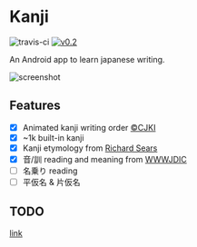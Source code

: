 Kanji
=====
![travis-ci](https://travis-ci.org/arbitrary-dev/kanji.svg?branch=master)
[![v0.2](https://img.shields.io/badge/download-v0.2-brightgreen.svg)](https://github.com/arbitrary-dev/kanji/raw/master/app/kanji-0.2.apk)

An Android app to learn japanese writing.

![screenshot](https://github.com/arbitrary-dev/kanji/raw/master/screenshot.jpg "screenshot")

## Features
- [X] Animated kanji writing order [&copy;CJKI](http://cjki.org)
- [X] ~1k built-in kanji
- [X] Kanji etymology from [Richard Sears](http://www.chineseetymology.org)
- [X] 音/訓 reading and meaning from [WWWJDIC](http://www.edrdg.org/cgi-bin/wwwjdic/wwwjdic?1B)
- [ ] 名乗り reading
- [ ] 平仮名 &amp; 片仮名

## TODO
[link](https://github.com/arbitrary-dev/kanji/projects/1)
